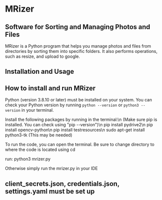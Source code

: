 # MRizer

## Software for Sorting and Managing Photos and Files

MRizer is a Python program that helps you manage photos and files from directories by sorting them into specific folders. It also performs operations, such as resize, and upload to google.

## Installation and Usage

## How to install and run MRizer

Python (version 3.8.10 or later) must be installed on your system. You can check your Python version by running `python --version` or `python3 --version` in your terminal.

Install the following packages by running in the terminal:\n
(Make sure pip is installed. You can check using "pip --version")\n
pip install pydrive2\n
pip install opencv-python\n
pip install testresources\n
sudo apt-get install python3-tk (This may be needed)

To run the code, you can open the terminal. Be sure to change directory to where the code is located using cd

run: 
python3 mrizer.py

Otherwise simply run the mrizer.py in your IDE

## client_secrets.json, credentials.json, settings.yaml must be set up
